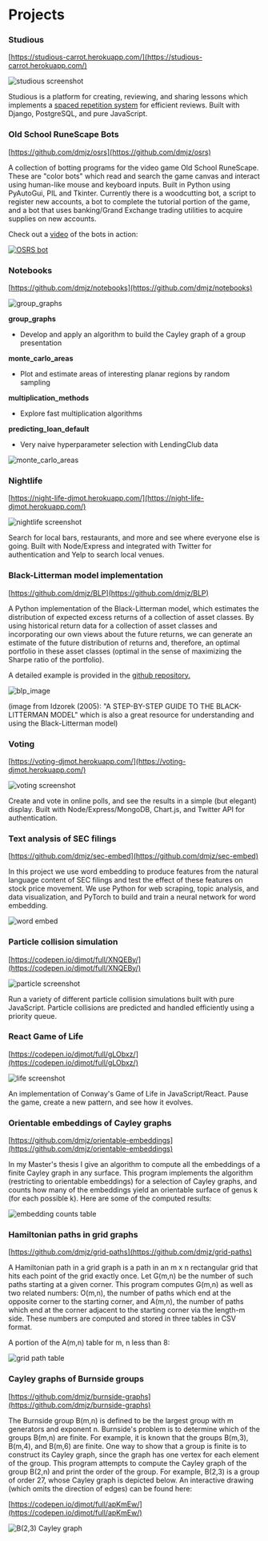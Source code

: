 # Projects




### Studious

[https://studious-carrot.herokuapp.com/](https://studious-carrot.herokuapp.com/)

![studious screenshot](/images/studious.png)

Studious is a platform for creating, reviewing, and sharing lessons which implements a [spaced repetition system](https://knowledge.wanikani.com/wanikani/srs/) for efficient reviews.
Built with Django, PostgreSQL, and pure JavaScript.





### Old School RuneScape Bots

[https://github.com/dmjz/osrs](https://github.com/dmjz/osrs)

A collection of botting programs for the video game Old School RuneScape. These are "color bots" which read and search the game canvas and interact using human-like mouse and keyboard inputs. Built in Python using PyAutoGui, PIL and Tkinter. Currently there is a woodcutting bot, a script to register new accounts, a bot to complete the tutorial portion of the game, and a bot that uses banking/Grand Exchange trading utilities to acquire supplies on new accounts.

Check out a [video](https://www.youtube.com/watch?v=kuUoJRoRcMU "osrs demo") of the bots in action:

[![OSRS bot](/images/osrsbot.png)](https://www.youtube.com/watch?v=kuUoJRoRcMU "osrs demo")





### Notebooks

[https://github.com/dmjz/notebooks](https://github.com/dmjz/notebooks)

![group_graphs](/images/cayley_graph_2.PNG)

**group_graphs**

 - Develop and apply an algorithm to build the Cayley graph of a group presentation

**monte_carlo_areas**

 - Plot and estimate areas of interesting planar regions by random sampling

**multiplication_methods**

 - Explore fast multiplication algorithms

**predicting_loan_default**

 - Very naive hyperparameter selection with LendingClub data

![monte_carlo_areas](/images/mandelbrot.png)





### Nightlife 

[https://night-life-djmot.herokuapp.com/](https://night-life-djmot.herokuapp.com/)

![nightlife screenshot](/images/nightlife1.png)

Search for local bars, restaurants, and more and see where everyone else is going. Built with Node/Express and integrated with Twitter for authentication and Yelp to search local venues.





### Black-Litterman model implementation

[https://github.com/dmjz/BLP](https://github.com/dmjz/BLP)

A Python implementation of the Black-Litterman model, which estimates the distribution of expected excess returns of a collection of asset classes. By using historical return data for a collection of asset classes and incorporating our own views about the future returns, we can generate an estimate of the future distribution of returns and, therefore, an optimal portfolio in these asset classes (optimal in the sense of maximizing the Sharpe ratio of the portfolio).

A detailed example is provided in the [github repository.](https://github.com/dmjz/BLP)

![blp_image](/images/blp.PNG)

(image from Idzorek (2005): "A STEP-BY-STEP GUIDE TO THE BLACK-LITTERMAN MODEL" which is also a great resource for understanding and using the Black-Litterman model)





### Voting 

[https://voting-djmot.herokuapp.com/](https://voting-djmot.herokuapp.com/)

![voting screenshot](/images/voting.png)

Create and vote in online polls, and see the results in a simple (but elegant) display. Built with Node/Express/MongoDB, Chart.js, and Twitter API for authentication.





### Text analysis of SEC filings

[https://github.com/dmjz/sec-embed](https://github.com/dmjz/sec-embed)

In this project we use word embedding to produce features from the natural language content of SEC filings and test the effect of these features on stock price movement. We use Python for web scraping, topic analysis, and data visualization, and PyTorch to build and train a neural network for word embedding. 

![word embed](/images/model_arch.png)





### Particle collision simulation 

[https://codepen.io/djmot/full/XNQEBy/](https://codepen.io/djmot/full/XNQEBy/)

![particle screenshot](/images/particle.png)

Run a variety of different particle collision simulations built with pure JavaScript. Particle collisions are predicted and handled efficiently using a priority queue. 





### React Game of Life 

[https://codepen.io/djmot/full/gLObxz/](https://codepen.io/djmot/full/gLObxz/)

![life screenshot](/images/life.png)

An implementation of Conway's Game of Life in JavaScript/React. Pause the game, create a new pattern, and see how it evolves.





### Orientable embeddings of Cayley graphs

[https://github.com/dmjz/orientable-embeddings](https://github.com/dmjz/orientable-embeddings)

In my Master's thesis I give an algorithm to compute all the embeddings of a finite Cayley graph in any surface. This program implements the algorithm (restricting to orientable embeddings) for a selection of Cayley graphs, and counts how many of the embeddings yield an orientable surface of genus k (for each possible k). Here are some of the computed results: 

![embedding counts table](/images/thesistable.png)





### Hamiltonian paths in grid graphs

[https://github.com/dmjz/grid-paths](https://github.com/dmjz/grid-paths)

A Hamiltonian path in a grid graph is a path in an m x n rectangular grid that hits each point of the grid exactly once. Let G(m,n) be the number of such paths starting at a given corner. This program computes G(m,n) as well as two related numbers: O(m,n), the number of paths which end at the opposite corner to the starting corner, and A(m,n), the number of paths which end at the corner adjacent to the starting corner via the length-m side. These numbers are computed and stored in three tables in CSV format. 

A portion of the A(m,n) table for m, n less than 8:

![grid path table](/images/gridtable.png)





### Cayley graphs of Burnside groups

[https://github.com/dmjz/burnside-graphs](https://github.com/dmjz/burnside-graphs)

The Burnside group B(m,n) is defined to be the largest group with m generators and exponent n. Burnside's problem is to determine which of the groups B(m,n) are finite. For example, it is known that the groups B(m,3), B(m,4), and B(m,6) are finite. One way to show that a group is finite is to construct its Cayley graph, since the graph has one vertex for each element of the group. This program attempts to compute the Cayley graph of the group B(2,n) and print the order of the group. For example, B(2,3) is a group of order 27, whose Cayley graph is depicted below. An interactive drawing (which omits the direction of edges) can be found here: 

[https://codepen.io/djmot/full/apKmEw/](https://codepen.io/djmot/full/apKmEw/)

![B(2,3) Cayley graph](/images/b23graph.png)
